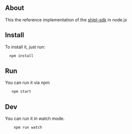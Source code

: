 ## About

This the reference implementation of the [shipl-sdk](https://github.com/shipl/shipl-sdk) in node.js

## Install

To install it, just run:

```javascript
  npm install
```

## Run

You can run it via npm

```javascript
   npm start
```

## Dev

You can run it in watch mode.

```javascript
    npm run watch
```